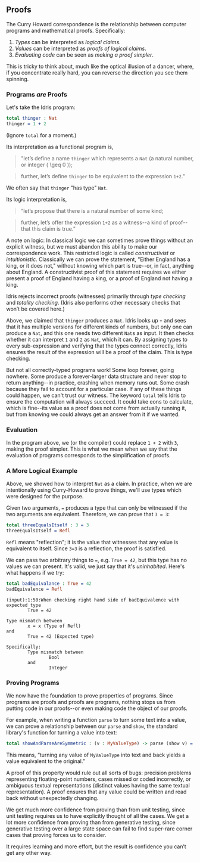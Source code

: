 ## Proofs

The Curry Howard correspondence is the relationship between computer programs
and mathematical proofs. Specifically:

1. *Types* can be interpreted as *logical claims*.
2. *Values* can be interpreted as *proofs of logical claims*.
3. *Evaluating code* can be seen as *making a proof simpler*.

This is tricky to think about, much like the optical illusion of a dancer,
where, if you concentrate really hard, you can reverse the direction you see
them spinning.

### Programs *are* Proofs

Let's take the Idris program:

```idris
total thinger : Nat
thinger = 1 + 2
```

(Ignore `total` for a moment.)

Its interpretation as a functional program is,

> "let’s define a name `thinger` which represents a `Nat` (a natural number,
> or integer \( \geq 0 \));

> further, let’s define `thinger` to be equivalent to the expression `1+2`."

We often say that `thinger` "has type" `Nat`.

Its logic interpretation is,

> “let’s propose that there is a natural number of some kind;

> further, let’s offer the expression `1+2` as a witness--a kind of
> proof--that this claim is true.”

A note on logic: In classical logic we can sometimes prove things without an
explicit witness, but we must abandon this ability to make our correspondence
work.  This restricted logic is called *constructivist* or *intuitionistic*.
Classically we can prove the statement, "Either England has a king, or it does
not," without knowing which part is true--or, in fact, anything about
England.  A constructivist proof of this statement requires we either present
a proof of England having a king, or a proof of England not having a king.

Idris rejects incorrect proofs (witnesses) primarily through _type checking_
and _totality checking_.  (Idris also performs other necessary checks that
won’t be covered here.)

Above, we claimed that `thinger` produces a `Nat`.  Idris looks up `+` and
sees that it has multiple versions for different kinds of numbers, but only
one can produce a `Nat`, and this one needs two different `Nat`s as input. It
then checks whether it can interpret `1` and `2` as `Nat`, which it can.  By
assigning types to every sub-expression and verifying that the types connect
correctly, Idris ensures the result of the expression will be a proof of the
claim.  This is type checking.

But not all correctly-typed programs work!  Some loop forever, going nowhere.
Some produce a forever-larger data structure and never stop to return
anything--in practice, crashing when memory runs out.  Some crash because they
fail to account for a particular case.  If any of these things could happen,
we can't trust our witness.  The keyword `total` tells Idris to ensure the
computation will always succeed. It could take eons to calculate, which is
fine--its value as a proof does not come from actually running it, but from
knowing we could always get an answer from it if we wanted.

### Evaluation

In the program above, we (or the compiler) could replace `1 + 2` with `3`,
making the proof simpler.  This is what we mean when we say that the
evaluation of programs corresponds to the simplification of proofs.

### A More Logical Example

Above, we showed how to interpret `Nat` as a claim.  In practice, when we are
intentionally using Curry-Howard to prove things, we'll use types which were
designed for the purpose.

Given two arguments, `=` produces a type that can only be witnessed if the
two arguments are equivalent.  Therefore, we can prove that `3 = 3`:

```idris
total threeEqualsItself : 3 = 3
threeEqualsItself = Refl
```

`Refl` means "reflection"; it is the value that witnesses that any value is
equivalent to itself.  Since `3=3` is a reflection, the proof is satisfied.

We can pass two arbitrary things to `=`, e.g. `True = 42`, but this type has
no values we can present.  It's valid, we just say that it's *uninhabited*.
Here's what happens if we try:

```idris
total badEquivalance : True = 42
badEquivalence = Refl
```

```
(input):1:50:When checking right hand side of badEquivalence with expected type
        True = 42

Type mismatch between
        x = x (Type of Refl)
and
        True = 42 (Expected type)
 
Specifically:
        Type mismatch between
                Bool
        and
                Integer
```

### Proving Programs

We now have the foundation to prove properties of programs.  Since programs
are proofs and proofs are programs, nothing stops us from putting code in our
proofs--or even making code the object of our proofs.

For example, when writing a function `parse` to turn some text into a value,
we can prove a relationship between our `parse` and `show`, the standard
library's function for turning a value into text:

```idris
total showAndParseAreSymmetric : (v : MyValueType) -> parse (show v) = v
```

This means, “turning any value of `MyValueType` into text and back yields a
value equivalent to the original.”

A proof of this property would rule out all sorts of bugs: precision problems
representing floating-point numbers, cases missed or coded incorrectly, or
ambiguous textual representations (distinct values having the same textual
representation).  A proof ensures that any value could be written and read
back without unexpectedly changing.

We get much more confidence from proving than from unit testing, since unit
testing requires us to have explicitly thought of all the cases.  We get a lot
more confidence from proving than from generative testing, since generative
testing over a large state space can fail to find super-rare corner cases that
proving forces us to consider.

It requires learning and more effort, but the result is confidence you can’t
get any other way.
